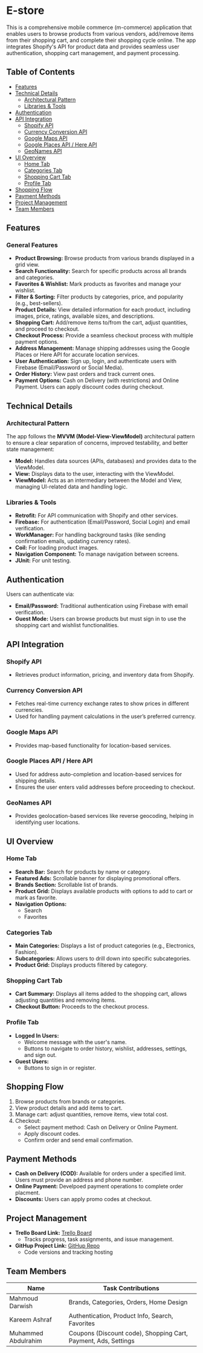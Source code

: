 # E-store

This is a comprehensive mobile commerce (m-commerce) application that enables users to browse products from various vendors, add/remove items from their shopping cart, and complete their shopping cycle online. The app integrates Shopify's API for product data and provides seamless user authentication, shopping cart management, and payment processing.

## Table of Contents
- [Features](#features)
- [Technical Details](#technical-details)
  - [Architectural Pattern](#architectural-pattern)
  - [Libraries & Tools](#libraries--tools)
- [Authentication](#authentication)
- [API Integration](#api-integration)
  - [Shopify API](#shopify-api)
  - [Currency Conversion API](#currency-conversion-api)
  - [Google Maps API](#google-maps-api)
  - [Google Places API / Here API](#google-places-api--here-api)
  - [GeoNames API](#geonames-api)
- [UI Overview](#ui-overview)
  - [Home Tab](#home-tab)
  - [Categories Tab](#categories-tab)
  - [Shopping Cart Tab](#shopping-cart-tab)
  - [Profile Tab](#profile-tab)
- [Shopping Flow](#shopping-flow)
- [Payment Methods](#payment-methods)
- [Project Management](#project-management)
- [Team Members](#team-members)

## Features

### General Features
- **Product Browsing:** Browse products from various brands displayed in a grid view.
- **Search Functionality:** Search for specific products across all brands and categories.
- **Favorites & Wishlist:** Mark products as favorites and manage your wishlist.
- **Filter & Sorting:** Filter products by categories, price, and popularity (e.g., best-sellers).
- **Product Details:** View detailed information for each product, including images, price, ratings, available sizes, and descriptions.
- **Shopping Cart:** Add/remove items to/from the cart, adjust quantities, and proceed to checkout.
- **Checkout Process:** Provide a seamless checkout process with multiple payment options.
- **Address Management:** Manage shipping addresses using the Google Places or Here API for accurate location services.
- **User Authentication:** Sign up, login, and authenticate users with Firebase (Email/Password or Social Media).
- **Order History:** View past orders and track current ones.
- **Payment Options:** Cash on Delivery (with restrictions) and Online Payment. Users can apply discount codes during checkout.

## Technical Details

### Architectural Pattern
The app follows the **MVVM (Model-View-ViewModel)** architectural pattern to ensure a clear separation of concerns, improved testability, and better state management:
- **Model:** Handles data sources (APIs, databases) and provides data to the ViewModel.
- **View:** Displays data to the user, interacting with the ViewModel.
- **ViewModel:** Acts as an intermediary between the Model and View, managing UI-related data and handling logic.

### Libraries & Tools
- **Retrofit:** For API communication with Shopify and other services.
- **Firebase:** For authentication (Email/Password, Social Login) and email verification.
- **WorkManager:** For handling background tasks (like sending confirmation emails, updating currency rates).
- **Coil:** For loading product images.
- **Navigation Component:** To manage navigation between screens.
- **JUnit:** For unit testing.

## Authentication

Users can authenticate via:
- **Email/Password:** Traditional authentication using Firebase with email verification.
- **Guest Mode:** Users can browse products but must sign in to use the shopping cart and wishlist functionalities.

## API Integration

### Shopify API
- Retrieves product information, pricing, and inventory data from Shopify.

### Currency Conversion API
- Fetches real-time currency exchange rates to show prices in different currencies.
- Used for handling payment calculations in the user’s preferred currency.

### Google Maps API
- Provides map-based functionality for location-based services.

### Google Places API / Here API
- Used for address auto-completion and location-based services for shipping details.
- Ensures the user enters valid addresses before proceeding to checkout.

### GeoNames API
- Provides geolocation-based services like reverse geocoding, helping in identifying user locations.

## UI Overview

### Home Tab
- **Search Bar:** Search for products by name or category.
- **Featured Ads:** Scrollable banner for displaying promotional offers.
- **Brands Section:** Scrollable list of brands.
- **Product Grid:** Displays available products with options to add to cart or mark as favorite.
- **Navigation Options:**
  - Search
  - Favorites

### Categories Tab
- **Main Categories:** Displays a list of product categories (e.g., Electronics, Fashion).
- **Subcategories:** Allows users to drill down into specific subcategories.
- **Product Grid:** Displays products filtered by category.

### Shopping Cart Tab
- **Cart Summary:** Displays all items added to the shopping cart, allows adjusting quantities and removing items.
- **Checkout Button:** Proceeds to the checkout process.

### Profile Tab
- **Logged In Users:**
  - Welcome message with the user's name.
  - Buttons to navigate to order history, wishlist, addresses, settings, and sign out.
- **Guest Users:**
  - Buttons to sign in or register.

## Shopping Flow
1. Browse products from brands or categories.
2. View product details and add items to cart.
3. Manage cart: adjust quantities, remove items, view total cost.
4. Checkout:
   - Select payment method: Cash on Delivery or Online Payment.
   - Apply discount codes.
   - Confirm order and send email confirmation.

## Payment Methods
- **Cash on Delivery (COD):** Available for orders under a specified limit. Users must provide an address and phone number.
- **Online Payment:** Develpoed payment operations to complete order placment.
- **Discounts:** Users can apply promo codes at checkout.

## Project Management
- **Trello Board Link:** [Trello Board](https://trello.com/b/lXZTQoQQ/e-store-app-team3)
  - Tracks progress, task assignments, and issue management.
- **GitHup Project Link:** [GitHup Repo](https://github.com/MahmooudDarwish/E-Store)
  - Code versions and tracking hosting

## Team Members

| Name                | Task Contributions                                           |
|---------------------|--------------------------------------------------------------|
| Mahmoud Darwish     | Brands, Categories, Orders, Home Design                      |
| Kareem Ashraf       | Authentication, Product Info, Search, Favorites              |
| Muhammed Abdulrahim | Coupons (Discount code), Shopping Cart, Payment, Ads, Settings |
